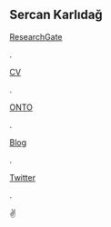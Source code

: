 ## Sercan Karlıdağ


[ResearchGate](https://www.researchgate.net/profile/Sercan-Karlidag)

.

[CV](https://drive.google.com/file/d/1wbYAf0gnGN9ZqlkQwPhb4UPdlPdSdaEh/view?usp=sharing)

.

[ONTO](http://www.ontodergisi.com/)

.

[Blog](https://karlidagsercan.blogspot.com/)

.

[Twitter](https://twitter.com/karlidagsercan)

.

:v:
